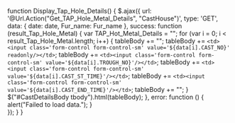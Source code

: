 function Display_Tap_Hole_Details() {
                $.ajax({
                    url: '@Url.Action("Get_TAP_Hole_Metal_Details", "CastHouse")',
                    type: 'GET',
                    data: { date: date, Fur_name: Fur_name },
                    success: function (result_Tap_Hole_Metal) {
                        var TAP_Hot_Metal_Details = "";
                        for (var i = 0; i < result_Tap_Hole_Metal.length; i++) {
                            tableBody += "<tr>";
                            tableBody += `<td><input class='form-control form-control-sm' value='${data[i].CAST_NO}' readonly/></td>`;
                            tableBody += `<td><input class='form-control form-control-sm' value='${data[i].TROUGH_NO}'/></td>`;
                            tableBody += `<td><input class='form-control form-control-sm' value='${data[i].CAST_ST_TIME}'/></td>`;
                            tableBody += `<td><input class='form-control form-control-sm' value='${data[i].CAST_END_TIME}'/></td>`;
                            tableBody += "</tr>";
                        }
                        $("#CastDetailsBody tbody").html(tableBody);
                    },
                    error: function () {
                        alert("Failed to load data.");
                    }             
                });
            }
        }

